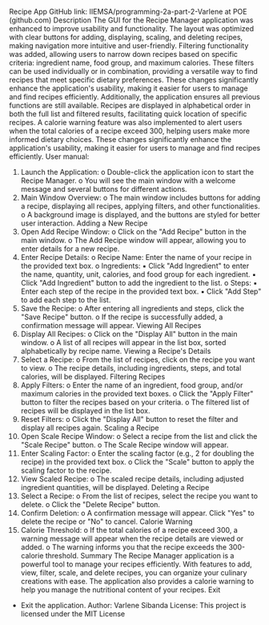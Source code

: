 Recipe App
GitHub link: IIEMSA/programming-2a-part-2-Varlene at POE (github.com)
Description
The GUI for the Recipe Manager application was enhanced to improve usability and 
functionality. The layout was optimized with clear buttons for adding, displaying, scaling, and 
deleting recipes, making navigation more intuitive and user-friendly. Filtering functionality was 
added, allowing users to narrow down recipes based on specific criteria: ingredient name, food 
group, and maximum calories. These filters can be used individually or in combination, 
providing a versatile way to find recipes that meet specific dietary preferences. These changes 
significantly enhance the application's usability, making it easier for users to manage and find 
recipes efficiently. Additionally, the application ensures all previous functions are still available.
Recipes are displayed in alphabetical order in both the full list and filtered results, facilitating 
quick location of specific recipes. A calorie warning feature was also implemented to alert users 
when the total calories of a recipe exceed 300, helping users make more informed dietary 
choices. These changes significantly enhance the application's usability, making it easier for 
users to manage and find recipes efficiently.
User manual:
1. Launch the Application:
o Double-click the application icon to start the Recipe Manager.
o You will see the main window with a welcome message and several buttons for 
different actions.
2. Main Window Overview:
o The main window includes buttons for adding a recipe, displaying all recipes, 
applying filters, and other functionalities.
o A background image is displayed, and the buttons are styled for better user 
interaction.
Adding a New Recipe
1. Open Add Recipe Window:
o Click on the "Add Recipe" button in the main window.
o The Add Recipe window will appear, allowing you to enter details for a new 
recipe.
2. Enter Recipe Details:
o Recipe Name: Enter the name of your recipe in the provided text box.
o Ingredients:
▪ Click "Add Ingredient" to enter the name, quantity, unit, calories, and 
food group for each ingredient.
▪ Click "Add Ingredient" button to add the ingredient to the list.
o Steps:
▪ Enter each step of the recipe in the provided text box.
▪ Click "Add Step" to add each step to the list.
3. Save the Recipe:
o After entering all ingredients and steps, click the "Save Recipe" button.
o If the recipe is successfully added, a confirmation message will appear.
Viewing All Recipes
1. Display All Recipes:
o Click on the "Display All" button in the main window.
o A list of all recipes will appear in the list box, sorted alphabetically by recipe 
name.
Viewing a Recipe's Details
1. Select a Recipe:
o From the list of recipes, click on the recipe you want to view.
o The recipe details, including ingredients, steps, and total calories, will be 
displayed.
Filtering Recipes
1. Apply Filters:
o Enter the name of an ingredient, food group, and/or maximum calories in the 
provided text boxes.
o Click the "Apply Filter" button to filter the recipes based on your criteria.
o The filtered list of recipes will be displayed in the list box.
2. Reset Filters:
o Click the "Display All" button to reset the filter and display all recipes again.
Scaling a Recipe
1. Open Scale Recipe Window:
o Select a recipe from the list and click the "Scale Recipe" button.
o The Scale Recipe window will appear.
2. Enter Scaling Factor:
o Enter the scaling factor (e.g., 2 for doubling the recipe) in the provided text box.
o Click the "Scale" button to apply the scaling factor to the recipe.
3. View Scaled Recipe:
o The scaled recipe details, including adjusted ingredient quantities, will be 
displayed.
Deleting a Recipe
1. Select a Recipe:
o From the list of recipes, select the recipe you want to delete.
o Click the "Delete Recipe" button.
2. Confirm Deletion:
o A confirmation message will appear. Click "Yes" to delete the recipe or "No" to 
cancel.
Calorie Warning
1. Calorie Threshold:
o If the total calories of a recipe exceed 300, a warning message will appear when 
the recipe details are viewed or added.
o The warning informs you that the recipe exceeds the 300-calorie threshold.
Summary
The Recipe Manager application is a powerful tool to manage your recipes efficiently. With 
features to add, view, filter, scale, and delete recipes, you can organize your culinary creations 
with ease. The application also provides a calorie warning to help you manage the nutritional 
content of your recipes.
Exit
- Exit the application.
Author:
Varlene Sibanda
License:
This project is licensed under the MIT License 
